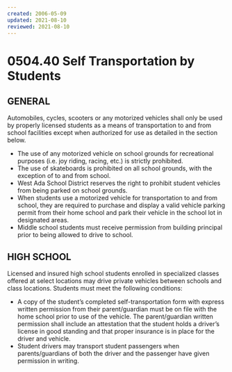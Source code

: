 ```yaml
---
created: 2006-05-09
updated: 2021-08-10
reviewed: 2021-08-10
---
```


# 0504.40 Self Transportation by Students

## GENERAL
Automobiles, cycles, scooters or any motorized vehicles shall only be used by properly licensed students as a means of transportation to and from school facilities except when authorized for use as detailed in the section below.

- The use of any motorized vehicle on school grounds for recreational purposes (i.e. joy riding, racing, etc.) is strictly prohibited.
- The use of skateboards is prohibited on all school grounds, with the exception of to and from school.
- West Ada School District reserves the right to prohibit student vehicles from being parked on school grounds.
- When students use a motorized vehicle for transportation to and from school, they are required to purchase and display a valid vehicle parking permit from their home school and park their vehicle in the school lot in designated areas.
- Middle school students must receive permission from building principal prior to being allowed to drive to school.

## HIGH SCHOOL
Licensed and insured high school students enrolled in specialized classes offered at select locations may drive private vehicles between schools and class locations. Students must meet the following conditions:
- A copy of the student’s completed self-transportation form with express written permission from their parent/guardian must be on file with the home school prior to use of the vehicle. The parent/guardian written permission shall include an attestation that the student holds a driver’s license in good standing and that proper insurance is in place for the driver and vehicle.
- Student drivers may transport student passengers when parents/guardians of both the driver and the passenger have given permission in writing.
